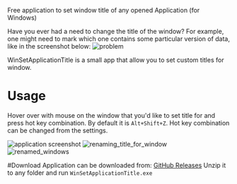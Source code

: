 Free application to set window title of any opened Application (for Windows)

Have you ever had a need to change the title of the window? For example, one might need to mark which one contains some particular version of data, like in the screenshot below:
![problem](https://cloud.githubusercontent.com/assets/3173477/15920007/71f17708-2dcb-11e6-926c-f6a521934a53.png)

WinSetApplicationTitle is a small app that allow you to set custom titles for window.

# Usage
Hover over with mouse on the window that you'd like to set title for and press hot key combination. By default it is `Alt+Shift+Z`. 
Hot key combination can be changed from the settings.

![application screenshot](https://cloud.githubusercontent.com/assets/3173477/15920076/06781620-2dcc-11e6-997e-03dfc0fbac3b.png)
![renaming_title_for_window](https://cloud.githubusercontent.com/assets/3173477/15920091/29856d52-2dcc-11e6-95c3-58c10b8db68f.png)
![renamed_windows](https://cloud.githubusercontent.com/assets/3173477/15920127/778fa918-2dcc-11e6-951d-b91f4d0e3d5d.png)


#Download
Application can be downloaded from: [GitHub Releases](https://github.com/thecoderok/winsettitle/releases)
Unzip it to any folder and run `WinSetApplicationTitle.exe`